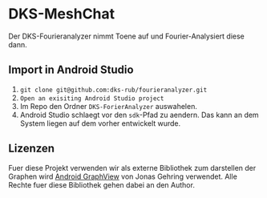 # DKS-MeshChat
Der DKS-Fourieranalyzer nimmt Toene auf und Fourier-Analysiert diese dann.

## Import in Android Studio
1. `git clone git@github.com:dks-rub/fourieranalyzer.git`
2. `Open an exisiting Android Studio project`
  3. Im Repo den Ordner `DKS-ForierAnalyzer` auswahelen.
4. Android Studio schlaegt vor den `sdk`-Pfad zu aendern. Das kann an dem System liegen auf dem vorher entwickelt wurde.

## Lizenzen
Fuer diese Projekt verwenden wir als externe Bibliothek zum darstellen der Graphen 
wird [Android GraphView](http://www.android-graphview.org/) von Jonas Gehring verwendet. 
Alle Rechte fuer diese Bibliothek gehen dabei an den Author.
